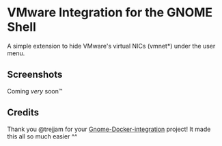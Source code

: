 # VMware Integration for the GNOME Shell
A simple extension to hide VMware's virtual NICs (vmnet*) under the user menu.

## Screenshots
Coming *very* soon™️

## Credits
Thank you @trejjam for your [Gnome-Docker-integration](https://github.com/trejjam/Gnome-Docker-integration) project! It made this all so much easier ^^
